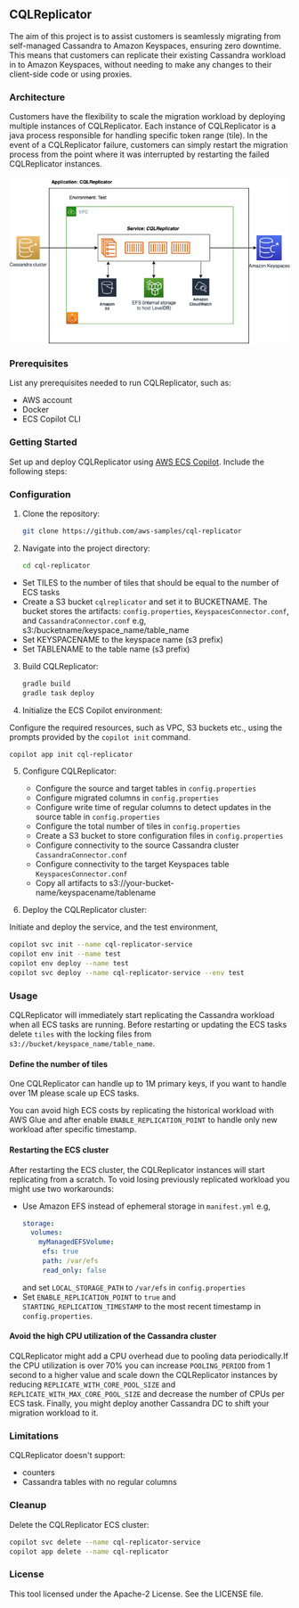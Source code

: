 ## CQLReplicator

The aim of this project is to assist customers is seamlessly migrating from self-managed Cassandra to Amazon Keyspaces,
ensuring zero downtime. This means that customers can replicate their existing Cassandra workload in to Amazon Keyspaces,
without needing to make any changes to their client-side code or using proxies.

### Architecture

Customers have the flexibility to scale the migration workload by deploying multiple instances of CQLReplicator. Each instance
of CQLReplicator is a java process responsible for handling specific token range (tile). In the event of a CQLReplicator failure,
customers can simply restart the migration process from the point where it was interrupted by restarting the failed 
CQLReplicator instances.

![](CQLReplicator.png)

### Prerequisites

List any prerequisites needed to run CQLReplicator, such as:

- AWS account
- Docker
- ECS Copilot CLI

### Getting Started

 Set up and deploy CQLReplicator using [AWS ECS Copilot](https://aws.github.io/copilot-cli/docs/getting-started/install/). Include the following steps:

### Configuration

1. Clone the repository:

   ```bash
   git clone https://github.com/aws-samples/cql-replicator
   ```

2. Navigate into the project directory:

   ```bash
   cd cql-replicator
   ```

- Set TILES to the number of tiles that should be equal to the number of ECS tasks
- Create a S3 bucket `cqlreplicator` and set it to BUCKETNAME. The bucket stores the artifacts: 
  `config.properties`, `KeyspacesConnector.conf`, and `CassandraConnector.conf` e.g, s3:/bucketname/keyspace_name/table_name
- Set KEYSPACENAME to the keyspace name (s3 prefix)
- Set TABLENAME to the table name (s3 prefix)

3. Build CQLReplicator:

   ```bash
   gradle build
   gradle task deploy
   ```

4. Initialize the ECS Copilot environment:

Configure the required resources, such as VPC, S3 buckets etc., using the prompts provided by the `copilot init` command.

   ```bash
   copilot app init cql-replicator
   ```

5. Configure CQLReplicator:

   * Configure the source and target tables in `config.properties`
   * Configure migrated columns in `config.properties`
   * Configure write time of regular columns to detect updates in the source table in `config.properties`
   * Configure the total number of tiles in `config.properties`
   * Create a S3 bucket to store configuration files in `config.properties`
   * Configure connectivity to the source Cassandra cluster `CassandraConnector.conf`
   * Configure connectivity to the target Keyspaces table `KeyspacesConnector.conf`
   * Copy all artifacts to s3://your-bucket-name/keyspacename/tablename

6. Deploy the CQLReplicator cluster:

Initiate and deploy the service, and the test environment,

   ```bash
   copilot svc init --name cql-replicator-service
   copilot env init --name test
   copilot env deploy --name test
   copilot svc deploy --name cql-replicator-service --env test
   ```

### Usage

CQLReplicator will immediately start replicating the Cassandra workload when all ECS tasks are running.
Before restarting or updating the ECS tasks delete `tiles` with the locking files from `s3://bucket/keyspace_name/table_name`.

#### Define the number of tiles

One CQLReplicator can handle up to 1M primary keys, if you want to handle over 1M please scale up ECS tasks.

You can avoid high ECS costs by replicating the historical workload with AWS Glue and after
enable `ENABLE_REPLICATION_POINT` to handle only new workload after specific timestamp.

#### Restarting the ECS cluster

After restarting the ECS cluster, the CQLReplicator instances will start replicating
from a scratch. To void losing previously replicated workload you might use two workarounds:
* Use Amazon EFS instead of ephemeral storage in `manifest.yml` e.g, 
   ```yaml
   storage:
     volumes:
       myManagedEFSVolume:
        efs: true
        path: /var/efs
        read_only: false
   ```
  and set `LOCAL_STORAGE_PATH` to `/var/efs` in `config.properties`
* Set `ENABLE_REPLICATION_POINT` to `true` and `STARTING_REPLICATION_TIMESTAMP` to the most recent timestamp
  in `config.properties`.

#### Avoid the high CPU utilization of the Cassandra cluster

CQLReplicator might add a CPU overhead due to pooling data periodically.If the CPU utilization is over 
70% you can increase `POOLING_PERIOD` from 1 second to a higher value and scale down 
the CQLReplicator instances by reducing `REPLICATE_WITH_CORE_POOL_SIZE` and
`REPLICATE_WITH_MAX_CORE_POOL_SIZE` and decrease the number of CPUs per ECS task. 
Finally, you might deploy another Cassandra DC to shift your migration workload to it.

### Limitations

CQLReplicator doesn't support:
 * counters
 * Cassandra tables with no regular columns

### Cleanup

Delete the CQLReplicator ECS cluster:

   ```bash
   copilot svc delete --name cql-replicator-service
   copilot app delete --name cql-replicator
   ```

### License

This tool licensed under the Apache-2 License. See the LICENSE file.